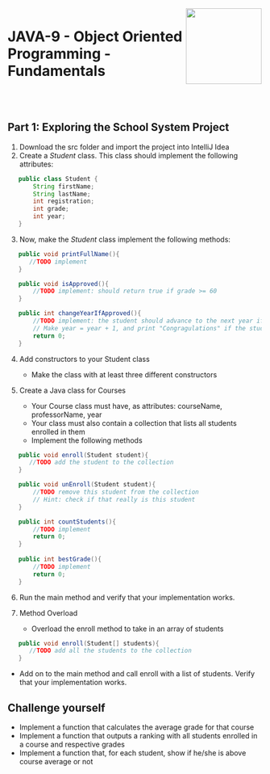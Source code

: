 
<img align="right" width="150" height="150" src="https://media-exp1.licdn.com/dms/image/C4E0BAQF7BYCCZt5epw/company-logo_200_200/0?e=2159024400&v=beta&t=qUAFP9bUgBEEXGVQYpUXW1J_OiP8e0r4rFBpqp8OrxA">

# JAVA-9 - Object Oriented Programming - Fundamentals

 <br/>
 <br/>
 
 
 ## Part 1: Exploring the School System Project
 
 1. Download the src folder and import the project into IntelliJ Idea
 2. Create a *Student* class. This class should implement the following attributes:

 ```java
    public class Student {
        String firstName;
        String lastName;
        int registration;
        int grade;
        int year;
    }
 ```

3. Now, make the *Student* class implement the following methods:

 
 ```java
    public void printFullName(){
       //TODO implement
    }

    public void isApproved(){
        //TODO implement: should return true if grade >= 60
    }

    public int changeYearIfApproved(){
        //TODO implement: the student should advance to the next year if he/she grade is >= 60
        // Make year = year + 1, and print "Congragulations" if the student has been approved
        return 0;
    }
 ```
 
4. Add constructors to your Student class

    * Make the class with at least three different constructors

5. Create a Java class for Courses

    * Your Course class must have, as attributes: courseName, professorName, year
    * Your class must also contain a collection that lists all students enrolled in them
    * Implement the following methods

 
 ```java
    public void enroll(Student student){
       //TODO add the student to the collection
    }

    public void unEnroll(Student student){
        //TODO remove this student from the collection
        // Hint: check if that really is this student
    }

    public int countStudents(){
        //TODO implement
        return 0;
    }
    
    public int bestGrade(){
        //TODO implement
        return 0;
    }
 ```

6. Run the main method and verify that your implementation works.

7. Method Overload
    * Overload the enroll method to take in an array of students

 ```java
    public void enroll(Student[] students){
       //TODO add all the students to the collection
    }
 ```
  * Add on to the main method and call enroll with a list of students. Verify that your implementation works.

## Challenge yourself

* Implement a function that calculates the average grade for that course
* Implement a function that outputs a ranking with all students enrolled in a course and respective grades
* Implement a function that, for each student, show if he/she is above course average or not



 

